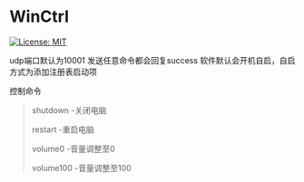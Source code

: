 # WinCtrl
[![License: MIT](https://img.shields.io/badge/License-MIT-green.svg)](https://github.com/dotnet/winforms/blob/main/LICENSE.TXT)

udp端口默认为10001
发送任意命令都会回复success
软件默认会开机自启，自启方式为添加注册表启动项

控制命令

>shutdown    -关闭电脑
>
>restart     -重启电脑
>
>volume0     -音量调整至0
>
>volume100   -音量调整至100 
